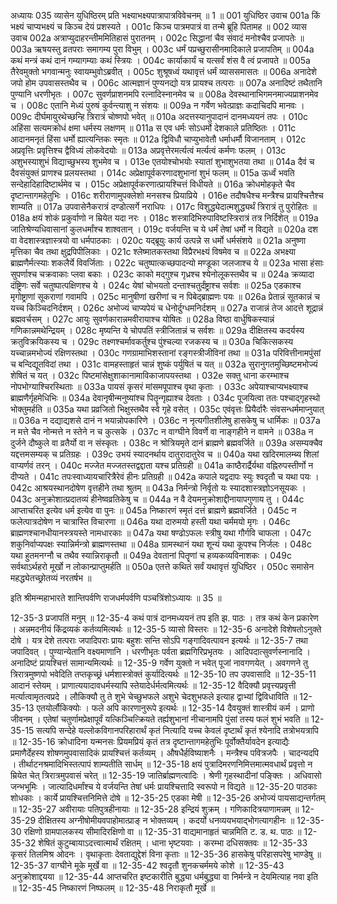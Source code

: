 अध्यायः 035
व्यासेन युधिष्ठिरम् प्रति भक्ष्याभक्ष्यपात्रापात्रविवेचनम् ॥ 1 ॥
001	युधिष्ठिर उवाच 
001a	किं भक्ष्यं चाप्यभक्ष्यं च किञ्च देयं प्रशस्यते ।
001c	किञ्च पात्रमपात्रं वा तन्मे ब्रूहि पितामह ॥
002	व्यास उवाच 
002a	अत्राप्युदाहरन्तीममितिहासं पुरातनम् ।
002c	सिद्धानां चैव संवादं मनोश्चैव प्रजापतेः ॥
003a	ऋषयस्तु व्रतपराः समागम्य पुरा विभुम् ।
003c	धर्मं पप्रच्छुरासीनमादिकाले प्रजापतिम् ॥
004a	कथं मन्त्रं कथं दानं गम्यागम्याः कथं स्त्रियः ।
004c	कार्याकार्यं च यत्सर्वं शंस वै त्वं प्रजापते ॥
005a	तैरेवमुक्तो भगवान्मनुः स्वायम्भुवोऽब्रवीत् ।
005c	शुश्रूषध्वं यथावृत्तं धर्मं व्याससमासतः ॥
006a	अनादेशे जपो होम उपवासस्तथैव च ।
006c	आत्मज्ञानं पुण्यनद्यो यत्र प्रायश्च तत्पराः ॥
007a	अनादिष्टं तथैतानि पुण्यानि धरणीभृतः ।
007c	सुवर्णप्राशनमपि रत्नादिस्नानमेव च ॥
008a	देवस्थानाभिगमनमाज्यप्राशनमेव च ।
008c	एतानि मेध्यं पुरुषं कुर्वन्त्याशु न संशयः ॥
009a	न गर्वेण भवेत्प्राज्ञः कदाचिदपि मानवः ।
009c	दीर्घमायुरथेच्छन्हि त्रिरात्रं चोष्णपो भवेत् ॥
010a	अदत्तस्यानुपादानं दानमध्ययनं तपः ।
010c	अहिंसा सत्यमक्रोधं क्षमा धर्मस्य लक्षणम् ॥
011a	स एव धर्मः सोऽधर्मो देशकाले प्रतिष्ठितः ।
011c	आदानमनृतं हिंसा धर्मो ह्यात्यन्तिकः स्मृतः ॥
012a	द्विविधौ चाप्युभावेतौ धर्माधर्मौ विजानताम् ।
012c	अप्रवृत्तिः प्रवृत्तिश्च द्वैविध्यं लोकवेदयोः ॥
013a	अप्रवृत्तेरमर्त्यत्वं मर्त्यत्वं कर्मणः फलम् ।
013c	अशुभस्याशुभं विद्याच्छुभस्य शुभमेव च ।
013e	एतयोश्चोभयोः स्यातां शुभाशुभतया तथा ॥
014a	दैवं च दैवसंयुक्तं प्राणश्च प्रलयस्तथा ।
014c	अप्रेक्षापूर्वकरणादशुभानां शुभं फलम् ॥
015a	ऊर्ध्वं भवति सन्देहादिहादिष्टार्थमेव च ।
015c	अप्रेक्षापूर्वकरणात्प्रायश्चित्तं विधीयते ॥
016a	क्रोधमोहकृते चैव दृष्टान्तागमहेतुभिः ।
016c	शरीराणामुपक्लेशो मनसश्च प्रियाप्रिये ।
016e	तदौषधैश्च मन्त्रैश्च प्रायश्चित्तैश्च शाम्यति ॥
017a	उपवासेनैकरात्रं दण्डोत्सर्गे नराधिपः ।
017c	विशुद्ध्येदात्मशुद्ध्यर्थं त्रिरात्रं तु पुरोहितः ॥
018a	क्षयं शोकं प्रकुर्वाणो न म्रियेत यदा नरः ।
018c	शस्त्रादिभिरुपाविष्टस्त्रिरात्रं तत्र निर्दिशेत् ॥
019a	जातिश्रेण्यधिवासानां कुलधर्मांश्च शाश्वतान् ।
019c	वर्जयन्ति च ये धर्मं तेषां धर्मो न विद्यते ॥
020a	दश वा वेदशास्त्रज्ञास्त्रयो वा धर्मपाठकाः ।
020c	यद्ब्रूयुः कार्य उत्पन्ने स धर्मो धर्मसंशये ॥
021a	अनुष्णा मृत्तिका चैव तथा क्षुद्रपिपीलिकाः ।
021c	श्लेष्मातकस्तथा विप्रैरभक्ष्यं विषमेव च ॥
022a	अभक्ष्या ब्राह्मणैर्मत्स्याः शकलैर्ये विवर्जिताः ।
022c	चतुष्पात्कच्छपादन्यो मण्डूका जलजाश्च ये ॥
023a	भासा हंसाः सुपर्णाश्च चक्रवाकाः प्लवा बकाः ।
023c	काको मद्गुश्च गृध्रश्च श्येनोलूकस्तथैव च ॥
024a	क्रव्यादा दंष्ट्रिणः सर्वे चतुष्पात्पक्षिणश्च ये ।
024c	येषां चोभयतो दन्ताश्चतुर्दंष्ट्राश्च सर्वशः ॥
025a	एडकाश्च मृगोष्ट्राणां सूकराणां गवामपि ।
025c	मानुषीणां खरीणां च न पिबेद्ब्राह्मणः पयः ॥
026a	प्रेतान्नं सूतकान्नं च यच्च किञ्चिदनिर्दशम् ।
026c	अभोज्यं चाप्यपेयं च धेनोर्दुग्धमनिर्दशम् ॥
027a	राजान्नं तेज आदत्ते शूद्रान्नं ब्रह्मवर्चसम् ।
027c	आयुः सुवर्णकारान्नमवीरायाश्च योषितः ॥
028a	विष्ठा वार्धुषिकस्यान्नं गणिकान्नमथेन्द्रियम् ।
028c	मृष्यन्ति ये चोपपतिं स्त्रीजितान्नं च सर्वशः ॥
029a	दीक्षितस्य कदर्यस्य क्रतुविक्रयिकस्य च ।
029c	तक्ष्णश्चर्मावकर्तुश्च पुंश्चल्या रजकस्य च ॥
030a	चिकित्सकस्य यच्चान्नमभोज्यं रक्षिणस्तथा ।
030c	गणग्रामाभिशस्तानां रङ्गस्त्रीजीविनां तथा ॥
031a	परिवित्तीनामपुंसां च बन्दिद्यूतविदां तथा ।
031c	वामहस्ताहृतं चान्नं शुष्कं पर्युषितं च यत् ॥
032a	सुरानुगतमुच्छिष्टमभोज्यं शेषितं च यत् ।
032c	पिष्टमांसेक्षुशाकानामाविकाजापयस्तथा ।
032e	सक्तु धाना करम्भाश्च नोपभोग्याश्चिरस्थिताः ॥
033a	पायसं कृसरं मांसमपूपाश्च वृथा कृताः ।
033c	अपेयाश्चाप्यभक्ष्याश्च ब्राह्मणैर्गृहमेधिभिः ॥
034a	देवानृषीन्मनुष्यांश्च पितॄन्गृह्याश्च देवताः ।
034c	पूजयित्वा ततः पश्चाद्गृहस्थो भोक्तुमर्हति ॥
035a	यथा प्रव्रजितो भिक्षुस्तथैव स्वे गृहे वसेत् ।
035c	एवंवृत्तः प्रियैर्दारैः संवसन्धर्ममाप्नुयात् ॥
036a	न दद्याद्यशसे दानं न भयान्नोपकारिणे ।
036c	न नृत्यगीतशीलेषु हासकेषु च धार्मिकः ॥
037a	न मत्ते चैव नोन्मत्ते न स्तेने न च कुत्सके ।
037c	न वाग्घीने विवर्णे वा नाङ्गहीने न वामने ॥
038a	न दुर्जने दौष्कुले वा व्रतैर्यो वा न संस्कृतः ।
038c	न श्रोत्रियमृते दानं ब्राह्मणे ब्रह्मवर्जिते ॥
039a	असम्यक्चैव यद्दत्तमसम्यक् च प्रतिग्रहः ।
039c	उभयं स्यादनर्थाय दातुरादातुरेव च ॥
040a	यथा खदिरमालम्ब्य शिलां वाप्यर्णवं तरन् ।
040c	मज्जेत मज्जतस्तद्वद्दाता यश्च प्रतिग्रही ॥
041a	काष्ठैरार्द्रैर्यथा वह्निरुपस्तीर्णो न दीप्यते ।
041c	तपःस्वाध्यायचारित्रैरेवं हीनः प्रतिग्रही ॥
042a	कपाले यद्वदापः स्युः श्वदृतौ च यथा पयः ।
042c	आश्रयस्थानदोषेण वृत्तहीने तथा श्रुतम् ॥
043a	निर्मन्त्रो निर्वृतो यः स्यादशास्त्रज्ञोऽनसूयकः ।
043c	अनुक्रोशात्प्रदातव्यं हीनेष्वव्रतिकेषु च ॥
044a	न वै देयमनुक्रोशाद्दीनायापगुणाय तु ।
044c	आप्ताचरित इत्येव धर्म इत्येव वा पुनः ॥
045a	निष्कारणं स्मृतं दत्तं ब्राह्मणे ब्रह्मवर्जिते ।
045c	न फलेत्पात्रदोषेण न चात्रास्ति विचारणा ॥
046a	यथा दारुमयो हस्ती यथा चर्ममयो मृगः ।
046c	ब्राह्मणश्चानधीयानस्त्रयस्ते नामधारकाः ॥
047a	यथा षण्ढोऽफलः स्त्रीषु यथा गौर्गवि चाफला ।
047c	शकुनिर्वाप्यपक्षः स्यान्निर्मन्त्रो ब्राह्मणस्तथा ॥
048a	ग्रामस्थानं यथा शून्यं यथा कूपश्च निर्जलः ।
048c	यथा हुतमनग्नौ च तथैव स्यान्निराकृतौ ॥
049a	देवतानां पितॄणां च हव्यकव्यविनाशकः ।
049c	सर्वथाऽर्थहरो मूर्खो न लोकान्प्राप्तुमर्हति ॥
050a	एतत्ते कथितं सर्वं यथावृत्तं युधिष्ठिर ।
050c	समासेन महद्ध्येतच्छ्रोतव्यं नरतर्षभ ॥ 

इति श्रीमन्महाभारते शान्तिपर्वणि राजधर्मपर्वणि पञ्चत्रिंशोऽध्यायः ॥ 35 ॥

12-35-3 प्रजापतिं मनुम् ॥ 12-35-4 कथं पात्रं दानमध्ययनं तप इति झ. पाठः । तत्र कथं केन प्रकारेण । अन्नमदनीयं किंद्रव्यकं कर्तव्यमित्यर्थः ॥ 12-35-5 व्यासो विस्तरः ॥ 12-35-6 अनादेशे विशेषतोऽनुक्ते दोषे । यत्र देशे तत्पराः जपादिपराः प्रायः बहुशः सन्ति सोऽपि गङ्गादिवत्पावन इत्यर्थः ॥ 12-35-7 तथा जपादिवत् । पुण्यान्येतानि वक्ष्यमाणानि । धरणीभृतः पर्वता ब्रह्मगिरिप्रभृतयः । आदिपदात्सुवर्णस्नानादि । अनादिष्टं प्रायश्चित्तं सामान्यमित्यर्थः ॥ 12-35-9 गर्वेण युक्तो न भवेत् पूजां नावगणयेत् । अवगणने तु त्रिरात्रमुष्णपो भवेदिति तप्तकृच्छ्रं धर्मशास्त्रोक्तं कुर्यादित्यर्थः ॥ 12-35-10 तप उपवासादि ॥ 12-35-11 आदानं स्तेयम् । प्राणात्ययादावधर्मस्यापि स्तेयादेर्धर्मत्वमित्यर्थः ॥ 12-35-12 वैदिक्यौ प्रवृत्त्यप्रवृत्ती मर्त्यात्वामृतत्वप्रदे । लौकिक्यौ तु ते शुभे चेच्छुभफले अशुभे चेदशुभफले इत्याह द्वाभ्यां द्विविधाविति ॥ 12-35-13 एतयोर्लौकिक्योः । फले अपि कारणानुरूपे इत्यर्थः ॥ 12-35-14 दैवयुक्तं शास्त्रीयं कर्म । प्राणो जीवनम् । एतेषां चतुर्णामप्रेक्षापूर्वं यत्किञ्चित्क्रियते तर्ह्यशुभानां नीचानामपि पुंसां तस्य फलं शुभं भवति ॥ 12-35-15 सत्यपि सन्देहे यल्लोकविगानपरिहारार्थं कृतं नित्यादि यच्च केवलं दृष्टार्थं कृतं श्येनादि तत्रोभयत्रापि ॥ 12-35-16 क्रोधादिना यन्मनसः प्रियमप्रियं कृतं तत्र दृष्टान्तागमहेतुभिः पूर्वोक्तैर्यावदेन इत्याद्यैः प्रमाणैर्देहस्य शोषणमुपवासादिकं प्रायश्चित्तं कर्तव्यम् । औषधैर्हविष्याशनैः । मन्त्रैश्च पवित्रजपैः । चादन्यदपि । तीर्थाटनश्रमादिभिस्तत्पापं शाम्यतीति सार्धम् ॥ 12-35-18 क्षयं पुत्रादिमरणनिमित्तमात्मवधार्थं प्रवृत्तो न म्रियेत चेत् त्रिरात्रमुपवासं चरेत् ॥ 12-35-19 जातिर्ब्राह्मणत्वादिः । श्रेणी गृहस्थादीनां पङ्क्तिः । अधिवासो जन्भभूमिः । जात्यादिधर्मांश्च ये वर्जयन्ति तेषां धर्मः प्रायश्चित्तादि स्वरूपो न विद्यते ॥ 12-35-20 पाठकाः शोधकाः । कार्ये प्रायश्चित्तनिमित्ते दोषे ॥ 12-35-25 एडका मेषी ॥ 12-35-26 अभोज्यं पायसाद्यन्तर्गतम् ॥ 12-35-27 अवीरायाः पतिपुत्रहीनायाः ॥ 12-35-28 इन्द्रियं शुक्रम् । गणिकादित्रयाणामन्नम् ॥ 12-35-29 दीक्षितस्य अग्नीषोमीयवपाहोमात्प्राङ् न भोक्तव्यम् । कदर्यो धनव्ययभयाद्भोगत्यागहीनः ॥ 12-35-30 रक्षिणो ग्रामपालकस्य सीमादिरक्षिणो वा ॥ 12-35-31 वाद्यमानाहृतं चान्नमिति ट. ड. थ. पाठः ॥ 12-35-32 शेषितं कुटुम्बायाऽदत्त्वात्मार्थं रक्षितम् । धाना भृष्टयवाः । करम्भा दधिसक्तवः ॥ 12-35-33 कृसरं तिलमिश्र ओदनः । वृथाकृताः देवताद्युद्देशं विना कृताः ॥ 12-35-36 हासकेषु परिहासपरेषु भाण्डेषु ॥ 12-35-37 वाग्घीने मूके मूर्खे वा ॥ 12-35-42 श्वदृतौ शुनकचर्ममये कोशे ॥ 12-35-43 अनुक्रोशाद्दयया ॥ 12-35-44 आप्तचरित इष्टकारीति बुद्ध्या धर्मबुद्ध्या वा निर्मन्त्रे न देयमित्याह नवा इति ॥ 12-35-45 निष्कारणं निष्फलम् ॥ 12-35-48 निराकृतौ मूर्खे ॥
